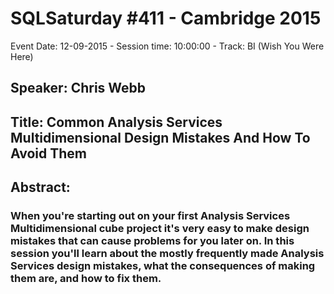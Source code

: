 # SQLSaturday #411 - Cambridge 2015
Event Date: 12-09-2015 - Session time: 10:00:00 - Track: BI (Wish You Were Here)
## Speaker: Chris Webb
## Title: Common Analysis Services Multidimensional Design Mistakes And How To Avoid Them
## Abstract:
### When you're starting out on your first Analysis Services Multidimensional cube project it's very easy to make design mistakes that can cause problems for you later on. In this session you'll learn about the mostly frequently made Analysis Services design mistakes, what the consequences of making them are, and how to fix them.
